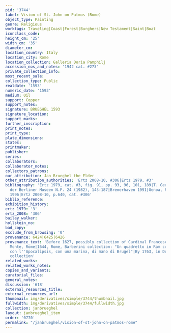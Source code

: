 ```yaml
---
pid: '3744'
label: Vision of St. John on Patmos (Rome)
object_type: Painting
genre: Religious
worktags: Traveling|Coast|Forest|Burghers|New Testament|Saint|Boat
iconclass_code:
height_cm: '25'
width_cm: '35'
diameter_cm:
location_country: Italy
location_city: Rome
location_collection: Galleria Doria Pamphilj
accession_nos_and_notes: '1942 cat. #273'
private_collection_info:
most_recent_sale:
collection_type: Public
realdate: '1593'
numeric_date: '1593'
medium: Oil
support: Copper
support_notes:
signature: BRUEGHEL 1593
signature_location:
support_marks:
further_inscription:
print_notes:
print_type:
plate_dimensions:
states:
printmaker:
publisher:
series:
collaborators:
collaborator_notes:
collectors_patrons:
our_attribution: Jan Brueghel the Elder
other_attribution_authorities: 'Ertz 2008-10, #306|Ertz 1979, #3'
bibliography: 'Ertz 1979, cat. #3, fig. 91, pp. 93, 96, 101, 189|T. Gerszi in Jahrbuch
  der Berliner Museen N.F. 24 (1982), 143-187|Bremerhaven 1991|Genoa, Palazzo Ducale,
  1996|Ertz 2008-10, p.640, cat. #306'
biblio_reference:
exhibition_history:
ertz_1979: '3'
ertz_2008: '306'
bailey_walker:
hollstein_no:
bad_copy:
exclude_from_browsing: '0'
provenance: 6424|6425|6426
provenance_text: 'Before 1627, possibly collection of Cardinal Francesco Maria del
  Monte, Rome|1644, Rome, Barberini collection: "Un quadretto in Ram con S. Giovanni
  con l''Apocalipsis, con una marina, di mano di Brugel"|By 1763, in Doria Pamphili
  collection'
related_works:
related_works_notes:
copies_and_variants:
curatorial_files:
general_notes:
discussion: '618'
external_resources_title:
external_resources_url:
thumbnail: img/derivatives/simple/3744/thumbnail.jpg
fullwidth: img/derivatives/simple/3744/fullwidth.jpg
collection: janbrueghel
layout: janbrueghel_item
order: '0770'
permalink: "/janbrueghel/vision-of-st-john-on-patmos-rome"
---
```

